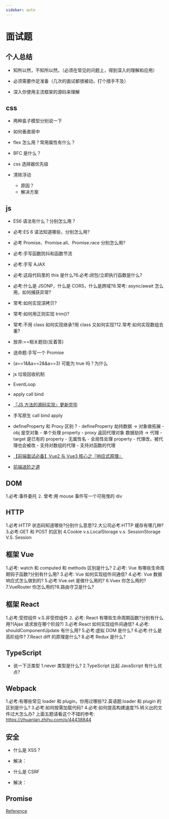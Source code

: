 ```yaml
---
sidebar: auto
---
```


# 面试题

## 个人总结

- 知所以然，不知所以然。（必须在常见的问题上，得到深入的理解和应用）

- 必须需要作足准备（几次的面试都很被动，打个措手不及）

- 深入你使用主流框架的源码来理解

## css

- 两种盒子模型分别说一下

- 如何垂直居中

- flex 怎么用？常用属性有什么？

- BFC 是什么？

- css 选择器优先级

- 清除浮动
  - 原因？
  - 解决方案

## js

- ES6 语法有什么？分别怎么用？
- 必考:ES 6 语法知道哪些，分别怎么用?
- 必考 Promise、Promise.all、Promise.race 分别怎么用?
- 必考:手写函数防抖和函数节流
- 必考:手写 AJAX
- 必考:这段代码里的 this 是什么?6.必考:闭包/立即执行函数是什么?
- 必考:什么是 JSONP，什么是 CORS，什么是跨域?8.常考: async/await 怎么用，如何捕获异常?
- 常考:如何实现深拷贝?
- 常考:如何用正则实现 trim()?
- 常考:不用 class 如何实现继承?用 class 又如何实现?12.常考:如何实现数组去重?
- 放弃:==相关题目(反着答)
- 送命题:手写一个 Promise
- (a==1&&a==2&&a==3) 可能为 true 吗？为什么
- js 垃圾回收机制
- EventLoop
- apply call bind
- [『JS 方法的源码实现』更新完毕](https://www.bilibili.com/read/cv7903371)
- 手写原生 call bind apply
- defineProperty 和 Proxy 区别 ? - defineProperty 劫持数据 -> 对象做拓展 - obj 是空对象 - 单个处理 property - proxy 返回代理对象 数据劫持 -> 代理 - target 是已有的 property - 无属性名 - 全局性处理 property - 代理改，被代理也会被改 - 支持对数组的代理 - 支持对函数的代理

- [【前端面试必备】Vue2 与 Vue3 核心之『响应式原理』 ](https://www.bilibili.com/video/BV1Dk4y127Ha?p=1)
- [前端进阶之道](https://yuchengkai.cn/docs/frontend/#%E5%86%85%E7%BD%AE%E7%B1%BB%E5%9E%8B)

## DOM

1.必考:事件委托
⒉ 曾考:用 mouse 事件写一个可拖曳的 div

## HTTP

1.必考:HTTP 状态码知道哪些?分别什么意思?2.大公司必考:HTTP 缓存有哪几种? 3.必考:GET 和 POST 的区别
4.Cookie v.s.LocalStorage v.s. SessionStorage V.S. Session

## 框架 Vue

1.必考: watch 和 computed 和 methods 区别是什么? 2.必考: Vue 有哪些生命周期钩子函数?分别有什么用? 3.必考: Vue 如何实现组件间通信? 4.必考: Vue 数据响应式怎么做到的? 5.必考:Vue.set 是做什么用的?
6.Vuex 你怎么用的?
7.VueRouter 你怎么用的?8.路由守卫是什么?

## 框架 React

1.必考:受控组件 v.S.非受控组件
⒉ 必考: React 有哪些生命周期函数?分别有什么用?(Ajax 请求放在哪个阶段?) 3.必考:React 如何实现组件间通信? 4.必考: shouldComponentUpdate 有什么用? 5.必考:虚拟 DOM 是什么? 6.必考:什么是高阶组件?
7.React diff 的原理是什么? 8.必考 Redux 是什么?

## TypeScript

- 说一下泛类型
  1.never 类型是什么?
  2.TypeScript 比起 JavaScript 有什么优点?

## Webpack

1.必考:有哪些常见 loader 和 plugin，你用过哪些?2.英语题:loader 和 plugin 的区别是什么? 3.必考:如何按需加载代码? 4.必考:如何提高构建速度?5.转义出的文件过大怎么办?
上面五题请看这个不错的参考: https://zhuanlan.zhihu.com/p/44438844

## 安全

- 什么是 XSS ?
- 解决：

- 什么是 CSRF
- 解决：

## Promise

[Reference](https://segmentfault.com/a/1190000038433512)

```js

```

